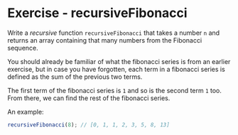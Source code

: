 # Exercise  - recursiveFibonacci

Write a *recursive* function `recursiveFibonacci` that takes a number `n` and returns an array
containing that many numbers from the Fibonacci sequence.

You should already be familiar of what the fibonacci series is from an earlier exercise, but in case you have forgotten, each term in a fibonacci series is defined as the sum of the previous two terms.

The first term of the fibonacci series is `1` and so is the second term `1` too. From there, we can find the rest of the fibonacci series.

An example:

```javascript
recursiveFibonacci(8); // [0, 1, 1, 2, 3, 5, 8, 13]
```

